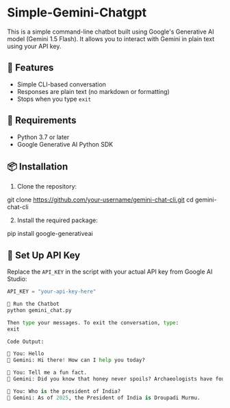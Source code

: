 # Simple-Gemini-Chatgpt

This is a simple command-line chatbot built using Google's Generative AI model (Gemini 1.5 Flash). It allows you to interact with Gemini in plain text using your API key.

## 🔧 Features

- Simple CLI-based conversation
- Responses are plain text (no markdown or formatting)
- Stops when you type `exit`

## 🚀 Requirements

- Python 3.7 or later
- Google Generative AI Python SDK

## 📦 Installation

1. Clone the repository:

git clone https://github.com/your-username/gemini-chat-cli.git
cd gemini-chat-cli

2. Install the required package:

pip install google-generativeai

## 🔑 Set Up API Key

Replace the `API_KEY` in the script with your actual API key from Google AI Studio:
```python
API_KEY = "your-api-key-here"

🧠 Run the Chatbot
python gemini_chat.py

Then type your messages. To exit the conversation, type:
exit

Code Output:

🧑 You: Hello
🤖 Gemini: Hi there! How can I help you today?

🧑 You: Tell me a fun fact.
🤖 Gemini: Did you know that honey never spoils? Archaeologists have found pots of honey in ancient Egyptian tombs that are over 3,000 years old and still perfectly edible.

🧑 You: Who is the president of India?
🤖 Gemini: As of 2025, the President of India is Droupadi Murmu.
